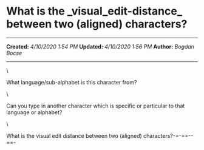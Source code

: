 What is the \_visual\_edit-distance\_ between two (aligned) characters?
=======================================================================

  -------------- ---------------------
  **Created:**   *4/10/2020 1:54 PM*
  **Updated:**   *4/10/2020 1:56 PM*
  **Author:**    *Bogdan Bocse*
  -------------- ---------------------

\

What language/sub-alphabet is this character from?

\

Can you type in another character which is specific or particular to
that language or alphabet?

\

What is the visual edit distance between two (aligned)
characters?-=-==\--==-

 
